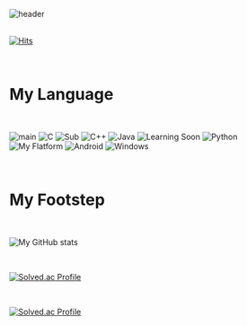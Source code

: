 ![header](https://capsule-render.vercel.app/api?type=shark&color=gradient&customColorList=0,2,2,5,30&height=300&section=header&text=DongWon%20Kim&fontSize=90)
<br/>
<br/>

[![Hits](https://hits.seeyoufarm.com/api/count/incr/badge.svg?url=https%3A%2F%2Fgithub.com%2FDOXDEF%2FPublic&count_bg=%23275AD3&title_bg=%233BE1C7&icon=awesomelists.svg&icon_color=%23000000&title=+Travelers...&edge_flat=false)](https://hits.seeyoufarm.com)

<br/>

# My Language

<br/>

![main](https://img.shields.io/badge/-Main-green) ![C](https://img.shields.io/badge/c-%2300599C.svg?style=for-the-badge&logo=c&logoColor=white) 
![Sub](https://img.shields.io/badge/-Sub-green) ![C++](https://img.shields.io/badge/c++-%2300599C.svg?style=for-the-badge&logo=c%2B%2B&logoColor=white) ![Java](https://img.shields.io/badge/java-%23ED8B00.svg?style=for-the-badge&logo=java&logoColor=white)
![Learning Soon](https://img.shields.io/badge/-Learning%20Soon-green) ![Python](https://img.shields.io/badge/python-3670A0?style=for-the-badge&logo=python&logoColor=ffdd54)
![My Flatform](https://img.shields.io/badge/-My%20Flatform-green) ![Android](https://img.shields.io/badge/Android-3DDC84?style=for-the-badge&logo=android&logoColor=white) ![Windows](https://img.shields.io/badge/Windows-0078D6?style=for-the-badge&logo=windows&logoColor=white)

<br/>

# My Footstep

<br/>

![My GitHub stats](https://github-readme-stats.vercel.app/api?username=DOXDEF&show_icons=true&theme=tokyonight)

<br/>

[![Solved.ac Profile](http://mazassumnida.wtf/api/mini/generate_badge?boj=dodopoowon)](https://solved.ac/profile/dodopoowon)

<br/>

[![Solved.ac Profile](http://mazassumnida.wtf/api/generate_badge?boj=dodopoowon)](https://solved.ac/profile/dodopoowon)
